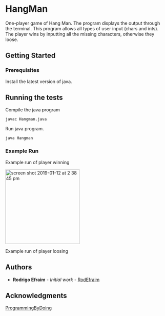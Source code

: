 # HangMan

One-player game of Hang Man. The program displays the output through the terminal. This program allows all types of user input (chars and ints). The player wins by inputting all the missing characters, otherwise they loose.

## Getting Started

### Prerequisites

Install the latest version of java.

## Running the tests

Compile the java program

```
javac Hangman.java
```

Run java program.

```
java Hangman
```

### Example Run

Example run of player winning

<img width="232" alt="screen shot 2019-01-12 at 2 38 45 pm" src="https://user-images.githubusercontent.com/32502126/51079257-e1b2f880-1678-11e9-876e-f4b00613a450.png">

Example run of player loosing




## Authors

* **Rodrigo Efraim** - *Initial work* - [RodEfraim](https://github.com/RodEfraim)

## Acknowledgments

[ProgrammingByDoing](https://programmingbydoing.com)
